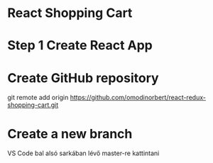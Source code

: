 # React Shopping Cart

# Step 1 Create React App

# Create GitHub repository

git remote add origin https://github.com/omodinorbert/react-redux-shopping-cart.git

# Create a new branch

VS Code bal alsó sarkában lévő master-re kattintani
